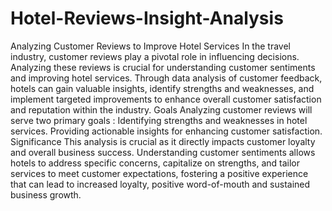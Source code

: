 # Hotel-Reviews-Insight-Analysis
Analyzing Customer Reviews to Improve Hotel Services
In the travel industry, customer reviews play a pivotal role in influencing decisions. Analyzing these reviews is crucial for understanding customer sentiments and improving hotel services. Through data analysis of customer feedback, hotels can gain valuable insights, identify strengths and weaknesses, and implement targeted improvements to enhance overall customer satisfaction and reputation within the industry.
Goals
Analyzing customer reviews will serve two primary goals :
Identifying strengths and weaknesses in hotel services.
Providing actionable insights for enhancing customer satisfaction. 
Significance
This analysis is crucial as it directly impacts customer loyalty and overall business success. Understanding customer sentiments allows hotels to address specific concerns, capitalize on strengths, and tailor services to meet customer expectations, fostering a positive experience that can lead to increased loyalty, positive word-of-mouth and sustained business growth.

